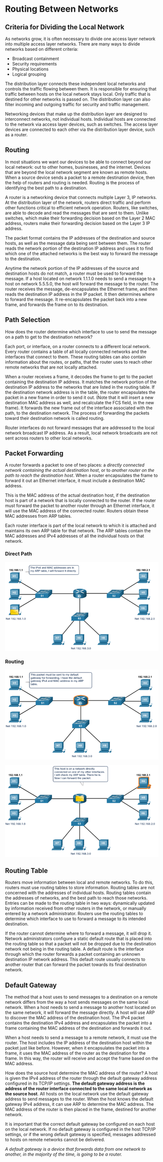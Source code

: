 # Routing Between Networks



## Criteria for Dividing the Local Network

As networks grow, it is often necessary to divide one access layer network into multiple access layer networks. There are many ways to divide networks based on different criteria:

- Broadcast containment
- Security requirements
- Physical locations
- Logical grouping

The distribution layer connects these independent local networks and controls the traffic flowing between them. It is responsible for ensuring that traffic between hosts on the local network stays local. Only traffic that is destined for other networks is passed on. The distribution layer can also filter incoming and outgoing traffic for security and traffic management.

Networking devices that make up the distribution layer are designed to interconnect networks, not individual hosts. Individual hosts are connected to the network via access layer devices, such as switches. The access layer devices are connected to each other via the distribution layer device, such as a router.



## Routing

In most situations we want our devices to be able to connect beyond our local network: out to other homes, businesses, and the internet. Devices that are beyond the local network segment are known as remote hosts. When a source device sends a packet to a remote destination device, then the help of routers and routing is needed. Routing is the process of identifying the best path to a destination.

A router is a networking device that connects multiple Layer 3, IP networks. At the distribution layer of the network, routers direct traffic and perform other functions critical to efficient network operation. Routers, like switches, are able to decode and read the messages that are sent to them. Unlike switches, which make their forwarding decision based on the Layer 2 MAC address, routers make their forwarding decision based on the Layer 3 IP address.

The packet format contains the IP addresses of the destination and source hosts, as well as the message data being sent between them. The router reads the network portion of the destination IP address and uses it to find which one of the attached networks is the best way to forward the message to the destination.

Anytime the network portion of the IP addresses of the source and destination hosts do not match, a router must be used to forward the message. If a host located on network 1.1.1.0 needs to send a message to a host on network 5.5.5.0, the host will forward the message to the router. The router receives the message, de-encapsulates the Ethernet frame, and then reads the destination IP address in the IP packet. It then determines where to forward the message. It re-encapsulates the packet back into a new frame, and forwards the frame on to its destination.



## Path Selection

How does the router determine which interface to use to send the message on a path to get to the destination network?

Each port, or interface, on a router connects to a different local network. Every router contains a table of all locally connected networks and the interfaces that connect to them. These routing tables can also contain information about the routes, or paths, that the router uses to reach other remote networks that are not locally attached.

When a router receives a frame, it decodes the frame to get to the packet containing the destination IP address. It matches the network portion of the destination IP address to the networks that are listed in the routing table. If the destination network address is in the table, the router encapsulates the packet in a new frame in order to send it out. (Note that it will insert a new destination MAC address as well, and recalculate the FCS field, in the new frame). It forwards the new frame out of the interface associated with the path, to the destination network. The process of forwarding the packets toward their destination network is called routing.

Router interfaces do not forward messages that are addressed to the local network broadcast IP address. As a result, local network broadcasts are not sent across routers to other local networks.



## Packet Forwarding

A router forwards a packet to one of two places: a *directly connected network containing the actual destination host*, or to *another router on the path to reach the destination host*. When a router encapsulates the frame to forward it out an Ethernet interface, it must include a destination MAC address.

This is the MAC address of the actual destination host, if the destination host is part of a network that is locally connected to the router. If the router must forward the packet to another router through an Ethernet interface, it will use the MAC address of the connected router. Routers obtain these MAC addresses from ARP tables.

Each router interface is part of the local network to which it is attached and maintains its own ARP table for that network. The ARP tables contain the MAC addresses and IPv4 addresses of all the individual hosts on that network.



### Direct Path

![routingDirectly](img/routingDirectly.png)



### Routing

![routingARP1](img/routingARP1.png)

![routingARP2](img/routingARP2.png)



## Routing Table

Routers move information between local and remote networks. To do this, routers must use routing tables to store information. Routing tables are not concerned with the addresses of individual hosts. Routing tables contain the addresses of networks, and the best path to reach those networks. Entries can be made to the routing table in two ways: dynamically updated by information received from other routers in the network, or manually entered by a network administrator. Routers use the routing tables to determine which interface to use to forward a message to its intended destination.

If the router cannot determine where to forward a message, it will drop it. Network administrators configure a static default route that is placed into the routing table so that a packet will not be dropped due to the destination network not being in the routing table. A default route is the interface through which the router forwards a packet containing an unknown destination IP network address. This default route usually connects to another router that can forward the packet towards its final destination network.



## Default Gateway

The method that a host uses to send messages to a destination on a remote network differs from the way a host sends messages on the same local network. When a host needs to send a message to another host located on the same network, it will forward the message directly. A host will use ARP to discover the MAC address of the destination host. The IPv4 packet contains the destination IPv4 address and encapsulates the packet into a frame containing the MAC address of the destination and forwards it out.

When a host needs to send a message to a remote network, it must use the router. The host includes the IP address of the destination host within the packet just like before. However, when it encapsulates the packet into a frame, it uses the MAC address of the router as the destination for the frame. In this way, the router will receive and accept the frame based on the MAC address.

How does the source host determine the MAC address of the router? A host is given the IPv4 address of the router through the default gateway address configured in its TCP/IP settings. **The default gateway address is the address of the router interface connected to the same local network as the source host**. All hosts on the local network use the default gateway address to send messages to the router. When the host knows the default gateway IPv4 address, it can use ARP to determine the MAC address. The MAC address of the router is then placed in the frame, destined for another network.

It is important that the correct default gateway be configured on each host on the local network. If no default gateway is configured in the host TCP/IP settings, or if the wrong default gateway is specified, messages addressed to hosts on remote networks cannot be delivered.

*A default gateway is a device that forwards data from one network to another, in the majority of the time, is going to be a router.*



